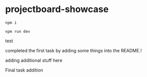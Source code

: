 # projectboard-showcase

```
npm i
```

```
npm run dev
```


test

completed the first task by adding some things into the README.!

adding additional stuff here

Final task addition